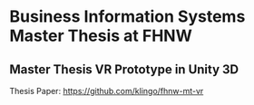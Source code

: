 # Business Information Systems Master Thesis at FHNW

## Master Thesis VR Prototype in Unity 3D

Thesis Paper: https://github.com/klingo/fhnw-mt-vr
